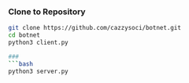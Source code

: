 ### Clone to Repository
```bash
git clone https://github.com/cazzysoci/botnet.git
cd botnet
python3 client.py

###
```bash
python3 server.py
```
